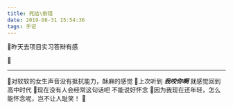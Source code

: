 ```yaml
---
title: 死结\倒错
date: 2019-08-31 15:54:36
tags: 手记
---
```

🌱昨天去项目实习答辩有感
<!--more-->
🌱

---

🌱对软软的女生声音没有抵抗能力，酥麻的感觉
🌱上次听到 ***我咬你啊*** 就感觉回到高中时代
🌱现在没有人会经常这句话吧 不能说好怀念
🌱因为我现在还年轻，怎么能怀念呢，岂不让人耻笑！
🌱
